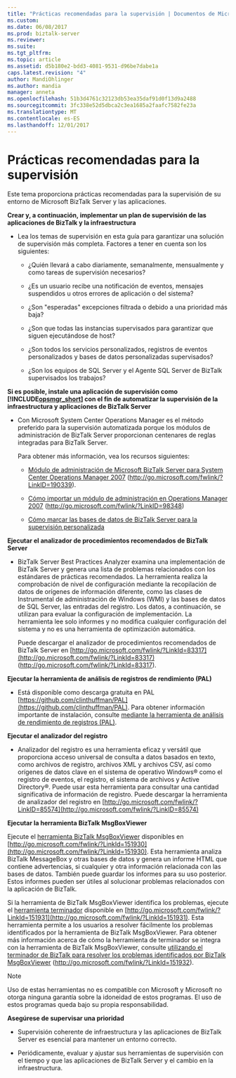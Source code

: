 ```yaml
---
title: "Prácticas recomendadas para la supervisión | Documentos de Microsoft"
ms.custom: 
ms.date: 06/08/2017
ms.prod: biztalk-server
ms.reviewer: 
ms.suite: 
ms.tgt_pltfrm: 
ms.topic: article
ms.assetid: d5b180e2-bdd3-4081-9531-d96be7dabe1a
caps.latest.revision: "4"
author: MandiOhlinger
ms.author: mandia
manager: anneta
ms.openlocfilehash: 51b3d4761c32123db53ea35daf91d0f13d9a2488
ms.sourcegitcommit: 3fc338e52d5dbca2c3ea1685a2faafc7582fe23a
ms.translationtype: MT
ms.contentlocale: es-ES
ms.lasthandoff: 12/01/2017
---
```

# <a name="best-practices-for-monitoring"></a>Prácticas recomendadas para la supervisión
Este tema proporciona prácticas recomendadas para la supervisión de su entorno de Microsoft BizTalk Server y las aplicaciones.  
  
 **Crear y, a continuación, implementar un plan de supervisión de las aplicaciones de BizTalk y la infraestructura**  
  
-   Lea los temas de supervisión en esta guía para garantizar una solución de supervisión más completa. Factores a tener en cuenta son los siguientes:  
  
    -   ¿Quién llevará a cabo diariamente, semanalmente, mensualmente y como tareas de supervisión necesarios?  
  
    -   ¿Es un usuario recibe una notificación de eventos, mensajes suspendidos u otros errores de aplicación o del sistema?  
  
    -   ¿Son "esperadas" excepciones filtrada o debido a una prioridad más baja?  
  
    -   ¿Son que todas las instancias supervisados para garantizar que siguen ejecutándose de host?  
  
    -   ¿Son todos los servicios personalizados, registros de eventos personalizados y bases de datos personalizadas supervisados?  
  
    -   ¿Son los equipos de SQL Server y el Agente SQL Server de BizTalk supervisados los trabajos?  
  
 **Si es posible, instale una aplicación de supervisión como [!INCLUDE[opsmgr_short](../includes/opsmgr-short-md.md)] con el fin de automatizar la supervisión de la infraestructura y aplicaciones de BizTalk Server**  
  
-   Con Microsoft System Center Operations Manager es el método preferido para la supervisión automatizada porque los módulos de administración de BizTalk Server proporcionan centenares de reglas integradas para BizTalk Server.  
  
     Para obtener más información, vea los recursos siguientes:  
  
    -   [Módulo de administración de Microsoft BizTalk Server para System Center Operations Manager 2007](http://go.microsoft.com/fwlink/?LinkID=190339) (http://go.microsoft.com/fwlink/?LinkID=190339).  
  
    -   [Cómo importar un módulo de administración en Operations Manager 2007](http://go.microsoft.com/fwlink/?LinkID=98348) (http://go.microsoft.com/fwlink/?LinkID=98348)  
  
    -   [Cómo marcar las bases de datos de BizTalk Server para la supervisión personalizada](../technical-guides/how-to-mark-biztalk-server-databases-for-customized-monitoring.md)  
  
 **Ejecutar el analizador de procedimientos recomendados de BizTalk Server**  
  
-   BizTalk Server Best Practices Analyzer examina una implementación de BizTalk Server y genera una lista de problemas relacionados con los estándares de prácticas recomendados. La herramienta realiza la comprobación de nivel de configuración mediante la recopilación de datos de orígenes de información diferente, como las clases de Instrumental de administración de Windows (WMI) y las bases de datos de SQL Server, las entradas del registro. Los datos, a continuación, se utilizan para evaluar la configuración de implementación. La herramienta lee solo informes y no modifica cualquier configuración del sistema y no es una herramienta de optimización automática.  
  
     Puede descargar el analizador de procedimientos recomendados de BizTalk Server en [http://go.microsoft.com/fwlink/?LinkId=83317](http://go.microsoft.com/fwlink/?LinkId=83317) (http://go.microsoft.com/fwlink/?LinkId=83317).  
  
 **Ejecutar la herramienta de análisis de registros de rendimiento (PAL)**  
  
-   Está disponible como descarga gratuita en PAL [https://github.com/clinthuffman/PAL](https://github.com/clinthuffman/PAL). Para obtener información importante de instalación, consulte [mediante la herramienta de análisis de rendimiento de registros (PAL)](../technical-guides/using-the-performance-analysis-of-logs-pal-tool.md).  
  
 **Ejecutar el analizador del registro**  
  
-   Analizador del registro es una herramienta eficaz y versátil que proporciona acceso universal de consulta a datos basados en texto, como archivos de registro, archivos XML y archivos CSV, así como orígenes de datos clave en el sistema de operativo Windows® como el registro de eventos, el registro, el sistema de archivos y Active Directory®. Puede usar esta herramienta para consultar una cantidad significativa de información de registro. Puede descargar la herramienta de analizador del registro en [http://go.microsoft.com/fwlink/?LinkID=85574](http://go.microsoft.com/fwlink/?LinkID=85574)  
  
 **Ejecutar la herramienta BizTalk MsgBoxViewer**  
  
 Ejecute el [herramienta BizTalk MsgBoxViewer](http://go.microsoft.com/fwlink/?LinkId=151930) disponibles en [http://go.microsoft.com/fwlink/?LinkId=151930](http://go.microsoft.com/fwlink/?LinkId=151930). Esta herramienta analiza BizTalk MessageBox y otras bases de datos y genera un informe HTML que contiene advertencias, si cualquier y otra información relacionada con las bases de datos. También puede guardar los informes para su uso posterior. Estos informes pueden ser útiles al solucionar problemas relacionados con la aplicación de BizTalk.  
  
 Si la herramienta de BizTalk MsgBoxViewer identifica los problemas, ejecute el [herramienta terminador](http://go.microsoft.com/fwlink/?LinkId=151931) disponible en [http://go.microsoft.com/fwlink/?LinkId=151931](http://go.microsoft.com/fwlink/?LinkId=151931). Esta herramienta permite a los usuarios a resolver fácilmente los problemas identificados por la herramienta de BizTalk MsgBoxViewer. Para obtener más información acerca de cómo la herramienta de terminador se integra con la herramienta de BizTalk MsgBoxViewer, consulte [utilizando el terminador de BizTalk para resolver los problemas identificados por BizTalk MsgBoxViewer](http://go.microsoft.com/fwlink/?LinkId=151932) (http://go.microsoft.com/fwlink/?LinkId=151932).  
  
> [!NOTE]  
>  Uso de estas herramientas no es compatible con Microsoft y Microsoft no otorga ninguna garantía sobre la idoneidad de estos programas. El uso de estos programas queda bajo su propia responsabilidad.  
  
 **Asegúrese de supervisar una prioridad**  
  
-   Supervisión coherente de infraestructura y las aplicaciones de BizTalk Server es esencial para mantener un entorno correcto.  
  
-   Periódicamente, evaluar y ajustar sus herramientas de supervisión con el tiempo y que las aplicaciones de BizTalk Server y el cambio en la infraestructura.